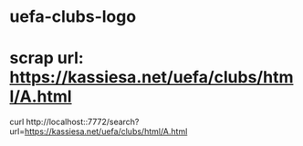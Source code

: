 # uefa-clubs-logo
# scrap url: https://kassiesa.net/uefa/clubs/html/A.html
curl http://localhost::7772/search?url=https://kassiesa.net/uefa/clubs/html/A.html
